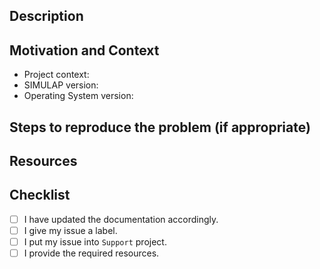 <!--- Provide a general summary of your issue in the Title above -->
## Description
<!--- Describe your issue in detail here -->

<!--- Do not assign the issue to someone -->
<!--- Do not give the issue a milestone -->
<!--- Give the issue a label as following:
- a `question` you have about how to use SIMULAP,
- a `bug` you experienced by testing with SIMULAP,
- an `enhancements` you required to lead your tests with SIMULAP,
- the `help wanted` to increase your testing skills with SIMULAP. -->
<!--- Select `Support` as project -->

## Motivation and Context
<!--- Provide issue context: -->
* Project context: 
* SIMULAP version: 
* Operating System version: 
<!--- Describe the impact of the issue on your activity. -->

## Steps to reproduce the problem (if appropriate)
<!--- Please describe in detail how you experienced your issue. -->

## Resources
<!--- (if appropriate):
- `jmeter.log` file,
- `root.log` file (is present),
- `Wireshark`traces file (if required),
- smallest test scenario (`.jmx` file) to reproduce the issue,
- possible screenshots.
-->

## Checklist
<!--- Go over all the following points, and put an `x` in all the boxes that apply. -->
<!--- If you're unsure about any of these, don't hesitate to ask. We're here to help! -->
- [ ] I have updated the documentation accordingly.
- [ ] I give my issue a label.
- [ ] I put my issue into `Support` project.
- [ ] I provide the required resources.
